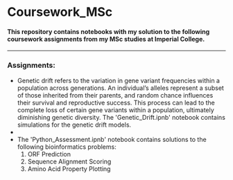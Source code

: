 # Coursework_MSc

#### This repository contains notebooks with my solution to the following coursework assignments from my MSc studies at Imperial College.

---

### Assignments:
- Genetic drift refers to the variation in gene variant frequencies within a population across generations. An individual’s alleles represent a subset of those inherited from their parents, and random chance influences their survival and reproductive success. This process can lead to the complete loss of certain gene variants within a population, ultimately diminishing genetic diversity. The 'Genetic_Drift.ipnb' notebook contains simulations for the genetic drift models.
-
- The 'Python_Assessment.ipnb' notebook contains solutions to the following bioinformatics problems:
  <br>
  1. ORF Prediction
  2. Sequence Alignment Scoring
  3. Amino Acid Property Plotting
